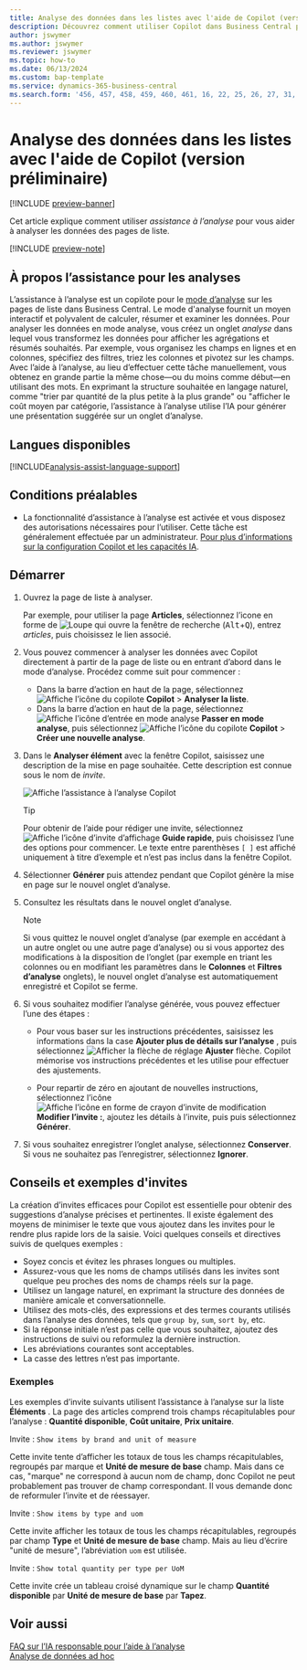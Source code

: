 ```yaml
---
title: Analyse des données dans les listes avec l'aide de Copilot (version préliminaire)
description: Découvrez comment utiliser Copilot dans Business Central pour analyser les données.
author: jswymer
ms.author: jswymer
ms.reviewer: jswymer
ms.topic: how-to
ms.date: 06/13/2024
ms.custom: bap-template
ms.service: dynamics-365-business-central
ms.search.form: '456, 457, 458, 459, 460, 461, 16, 22, 25, 26, 27, 31, 143, 144, 9300, 9301, 9303, 9304, 9305, 9306, 9307, 9309, 9310, 9311'
---
```

# <a name="analyze-data-in-lists-with-help-from-copilot-preview"></a>Analyse des données dans les listes avec l'aide de Copilot (version préliminaire)

[!INCLUDE [preview-banner](~/../shared-content/shared/preview-includes/preview-banner.md)]

Cet article explique comment utiliser *assistance à l’analyse* pour vous aider à analyser les données des pages de liste.

[!INCLUDE [preview-note](~/../shared-content/shared/preview-includes/production-ready-preview-dynamics365.md)]

## <a name="about-analysis-assist"></a>À propos l’assistance pour les analyses

L’assistance à l’analyse est un copilote pour le [mode d’analyse](analysis-mode.md) sur les pages de liste dans Business Central. Le mode d'analyse fournit un moyen interactif et polyvalent de calculer, résumer et examiner les données. Pour analyser les données en mode analyse, vous créez un onglet *analyse* dans lequel vous transformez les données pour afficher les agrégations et résumés souhaités. Par exemple, vous organisez les champs en lignes et en colonnes, spécifiez des filtres, triez les colonnes et pivotez sur les champs. Avec l’aide à l’analyse, au lieu d’effectuer cette tâche manuellement, vous obtenez en grande partie la même chose&mdash;ou du moins comme début&mdash;en utilisant des mots. En exprimant la structure souhaitée en langage naturel, comme "trier par quantité de la plus petite à la plus grande" ou "afficher le coût moyen par catégorie, l’assistance à l’analyse utilise l’IA pour générer une présentation suggérée sur un onglet d’analyse.

## <a name="available-languages"></a>Langues disponibles

[!INCLUDE[analysis-assist-language-support](includes/analysis-assist-language-support.md)]

## <a name="prerequisites"></a>Conditions préalables

- La fonctionnalité d’assistance à l’analyse est activée et vous disposez des autorisations nécessaires pour l’utiliser. Cette tâche est généralement effectuée par un administrateur. [Pour plus d’informations sur la configuration Copilot et les capacités IA](enable-ai.md).
<!-- - The display language in Business Central is set to one the following English locales: en-AU, en-CA, en-GB, en-IE, en-IN, en-NZ, en-PH, en-SG, en-US, en-ZA. [Learn how to change the language](ui-change-basic-settings.md#language)-->
<!-- - Your Business Central environment is in any country/region except Canada (this feature isn't yet available in Canada).-->

## <a name="get-started"></a>Démarrer

1. Ouvrez la page de liste à analyser.

   Par exemple, pour utiliser la page **Articles**, sélectionnez l’icone en forme de ![Loupe qui ouvre la fenêtre de recherche](media/ui-search/search_small.png) (<kbd>Alt</kbd>+<kbd>Q</kbd>), entrez *articles*, puis choisissez le lien associé.

1. Vous pouvez commencer à analyser les données avec Copilot directement à partir de la page de liste ou en entrant d’abord dans le mode d’analyse. Procédez comme suit pour commencer :

    - Dans la barre d’action en haut de la page, sélectionnez ![Affiche l’icône du copilote](media/copilot-icon.png) **Copilot** > **Analyser la liste**.
    - Dans la barre d’action en haut de la page, sélectionnez ![Affiche l’icône d’entrée en mode analyse](media/analysis-mode-icon.png) **Passer en mode analyse**, puis sélectionnez ![Affiche l’icône du copilote](media/copilot-icon.png) **Copilot** > **Créer une nouvelle analyse**.

1. Dans le **Analyser élément** avec la fenêtre Copilot, saisissez une description de la mise en page souhaitée. Cette description est connue sous le nom de *invite*.

    ![Affiche l’assistance à l’analyse Copilot](media/analysis-assist.png)

    > [!TIP]
    > Pour obtenir de l’aide pour rédiger une invite, sélectionnez ![Affiche l’icône d’invite d’affichage](media/prompt-guide-icon.png) **Guide rapide**, puis choisissez l’une des options pour commencer. Le texte entre parenthèses `[ ]` est affiché uniquement à titre d’exemple et n’est pas inclus dans la fenêtre Copilot.

1. Sélectionner **Générer** puis attendez pendant que Copilot génère la mise en page sur le nouvel onglet d’analyse.
1. Consultez les résultats dans le nouvel onglet d’analyse.

   > [!NOTE]
   > Si vous quittez le nouvel onglet d’analyse (par exemple en accédant à un autre onglet ou une autre page d’analyse) ou si vous apportez des modifications à la disposition de l’onglet (par exemple en triant les colonnes ou en modifiant les paramètres dans le **Colonnes** et **Filtres d’analyse** onglets), le nouvel onglet d’analyse est automatiquement enregistré et Copilot se ferme.

1. Si vous souhaitez modifier l’analyse générée, vous pouvez effectuer l’une des étapes :

   - Pour vous baser sur les instructions précédentes, saisissez les informations dans la case **Ajouter plus de détails sur l’analyse** , puis sélectionnez ![Afficher la flèche de réglage](media/analysis-assist-adjust-button.png) **Ajuster** flèche. Copilot mémorise vos instructions précédentes et les utilise pour effectuer des ajustements.

   - Pour repartir de zéro en ajoutant de nouvelles instructions, sélectionnez l’icône ![Affiche l’icône en forme de crayon d’invite de modification](media/edit-pencil.png) **Modifier l’invite :**, ajoutez les détails à l’invite, puis puis sélectionnez **Générer**.

1. Si vous souhaitez enregistrer l’onglet analyse, sélectionnez **Conserver**. Si vous ne souhaitez pas l’enregistrer, sélectionnez **Ignorer**.

## <a name="prompt-tips-and-examples"></a>Conseils et exemples d'invites

La création d’invites efficaces pour Copilot est essentielle pour obtenir des suggestions d’analyse précises et pertinentes. Il existe également des moyens de minimiser le texte que vous ajoutez dans les invites pour le rendre plus rapide lors de la saisie. Voici quelques conseils et directives suivis de quelques exemples :

- Soyez concis et évitez les phrases longues ou multiples.
- Assurez-vous que les noms de champs utilisés dans les invites sont quelque peu proches des noms de champs réels sur la page.
- Utilisez un langage naturel, en exprimant la structure des données de manière amicale et conversationnelle.
- Utilisez des mots-clés, des expressions et des termes courants utilisés dans l’analyse des données, tels que `group by`, `sum`, `sort by`, etc.
- Si la réponse initiale n’est pas celle que vous souhaitez, ajoutez des instructions de suivi ou reformulez la dernière instruction.
- Les abréviations courantes sont acceptables.
- La casse des lettres n’est pas importante.

### <a name="examples"></a>Exemples

Les exemples d’invite suivants utilisent l’assistance à l’analyse sur la liste **Éléments** . La page des articles comprend trois champs récapitulables pour l’analyse : **Quantité disponible**, **Coût unitaire**, **Prix unitaire**.

Invite : `Show items by brand and unit of measure`

Cette invite tente d’afficher les totaux de tous les champs récapitulables, regroupés par marque et **Unité de mesure de base** champ. Mais dans ce cas, "marque" ne correspond à aucun nom de champ, donc Copilot ne peut probablement pas trouver de champ correspondant. Il vous demande donc de reformuler l’invite et de réessayer.

Invite : `Show items by type and uom`

Cette invite afficher les totaux de tous les champs récapitulables, regroupés par champ **Type** et **Unité de mesure de base** champ. Mais au lieu d’écrire "unité de mesure", l’abréviation `uom` est utilisée.

Invite : `Show total quantity per type per UoM`

Cette invite crée un tableau croisé dynamique sur le champ **Quantité disponible** par **Unité de mesure de base** par **Tapez**.

## <a name="see-also"></a>Voir aussi

[FAQ sur l’IA responsable pour l’aide à l’analyse](faqs-analysis-assist.md)  
[Analyse de données ad hoc](reports-adhoc-analysis.md)  
